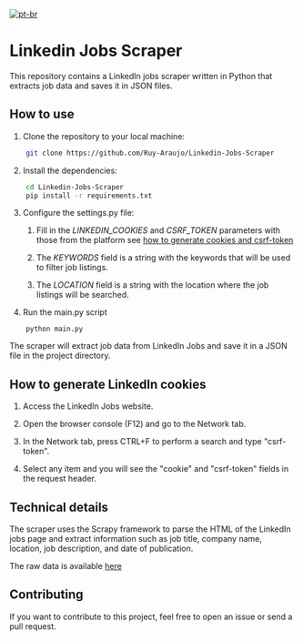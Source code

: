 [![pt-br](https://img.shields.io/badge/lang-PT--BR-yellowgreen?style=for-the-badge&logo=googletranslate&logoColor=4285F4)](/README.pt-br.md)

# Linkedin Jobs Scraper

This repository contains a LinkedIn jobs scraper written in Python that extracts job data and saves it in JSON files.

## How to use

1. Clone the repository to your local machine:

```bash
    git clone https://github.com/Ruy-Araujo/Linkedin-Jobs-Scraper
```

2. Install the dependencies:

```bash
    cd Linkedin-Jobs-Scraper
    pip install -r requirements.txt
```

3. Configure the settings.py file:

    1. Fill in the *LINKEDIN_COOKIES* and *CSRF_TOKEN* parameters with those from the platform see [how to generate cookies and csrf-token](#cookies)

    2. The *KEYWORDS* field is a string with the keywords that will be used to filter job listings.

    3. The *LOCATION* field is a string with the location where the job listings will be searched.

4. Run the main.py script

```python3
    python main.py
```

The scraper will extract job data from LinkedIn Jobs and save it in a JSON file in the project directory.

## <a id="cookies"></a>How to generate LinkedIn cookies

1. Access the LinkedIn Jobs website.

2. Open the browser console (F12) and go to the Network tab.

3. In the Network tab, press CTRL+F to perform a search and type "csrf-token".

4. Select any item and you will see the "cookie" and "csrf-token" fields in the request header.

## Technical details

The scraper uses the Scrapy framework to parse the HTML of the LinkedIn jobs page and extract information such as job title, company name, location, job description, and date of publication.

The raw data is available [here](data/)

## Contributing

If you want to contribute to this project, feel free to open an issue or send a pull request.
